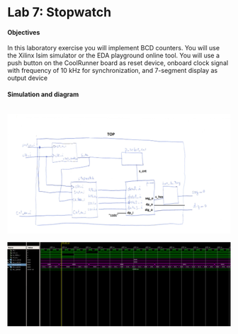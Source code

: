 # Lab 7: Stopwatch

#### Objectives

In this laboratory exercise you will implement BCD counters. You will use the Xilinx Isim simulator or the EDA playground online tool. You will use a push button on the CoolRunner board as reset device, onboard clock signal with frequency of 10&nbsp;kHz for synchronization, and 7-segment display as output device

#### Simulation and diagram

&nbsp;
    ![top](../../Images/stopwatch_sch.png)
    &nbsp;
&nbsp;
    ![simulation](../../Images/stopwatch_sim.png)
    &nbsp;

